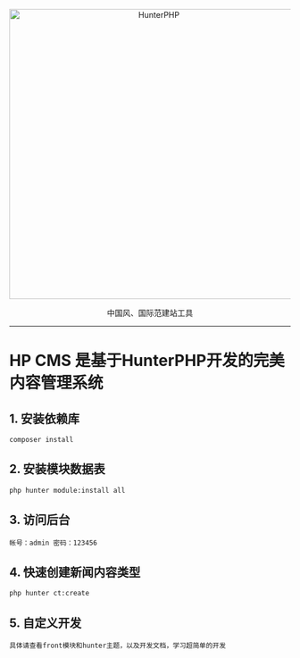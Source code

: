 <p align="center">
  <a href="http://www.hunterphp.com">
    <img src="http://hunterphp.com/theme/hunter/assets/images/logo-big.png" alt="HunterPHP" width="520">
  </a>
</p>
<p align="center">
  中国风、国际范建站工具
</p>

---

# HP CMS 是基于HunterPHP开发的完美内容管理系统

## 1. 安装依赖库

```
composer install

```

## 2. 安装模块数据表

```
php hunter module:install all

```

## 3. 访问后台

```
帐号：admin 密码：123456

```

## 4. 快速创建新闻内容类型

```
php hunter ct:create

```

## 5. 自定义开发

```
具体请查看front模块和hunter主题，以及开发文档，学习超简单的开发

```
